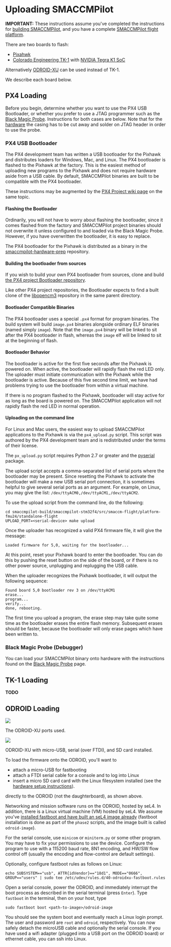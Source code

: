 # Uploading SMACCMPilot

**IMPORTANT:** These instructions assume you've completed the instructions for
[building SMACCMPilot][building], and you have a complete [SMACCMPilot flight
platform][hardware].

There are two boards to flash: 

- [Pixahwk][Pixhawk]
- [Colorado Engineering TK-1][TK-1] with [NVIDIA Tegra K1 SoC][tegra]  

Alternatively [ODROID-XU][ODROID-XU] can be used instead of TK-1.
  
We describe each board below.

[building]: build.html
[hardware]: ../hardware/index.html
[Pixhawk]: https://pixhawk.org/modules/pixhawk
[TK-1]: https://coloradoengineering.com/standard-products/tk1-som-8gb/
[tegra]: https://coloradoengineering.com/standard-products/tk1-som-8gb/
[ODROID-XU]: http://odroid.com/dokuwiki/doku.php?id=en:odroid-xu4

## PX4 Loading

Before you begin, determine whether you want to use the PX4 USB Bootloader, or
whether you prefer to use a JTAG programmer such as the [Black Magic Probe](https://github.com/blacksphere/blackmagic/wiki).
Instructions for both cases are below. Note that for the
[hardware](../hardware/index.md) the casing has to be cut away and solder on JTAG header in order to use the probe.

### PX4 USB Bootloader

The PX4 development team has written a USB bootloader for the Pixhawk and
distributes loaders for Windows, Mac, and Linux. The PX4 bootloader is flashed
to the Pixhawk at the factory. This is the easiest method of uploading new
programs to the Pixhawk and does not require hardware aside from a USB cable. By
default, SMACCMPilot binaries are built to be compatible with the PX4
bootloader.

These instructions may be augmented by the [PX4 Project wiki
page][px4wiki-upload] on the same topic.

[px4wiki-upload]: https://dev.px4.io/stm32_bootloader.html

#### Flashing the Bootloader

Ordinarily, you will not have to worry about flashing the bootloader, since it
comes flashed from the factory and SMACCMPilot project binaries should not
overwrite it unless configured to and loaded via the Black Magic Probe. However,
if you have overwritten the bootloader, it is easy to replace.

The PX4 bootloader for the Pixhawk is distributed as a binary in the [smaccmpilot-hardware-prep][blbin] repository.

[blbin]: https://github.com/GaloisInc/smaccmpilot-hardware-prep/tree/master/fmu_bootloader

#### Building the bootloader from sources

If you wish to build your own PX4 bootloader from sources, clone and build [the
PX4 project Bootloader repository](http://github.com/PX4/Bootloader).

Like other PX4 project repositories, the Bootloader expects to find a built
clone of the [libopencm3][] repository in the same parent directory.

[libopencm3]: http://github.com/PX4/libopencm3

#### Bootloader Compatible Binaries

The PX4 bootloader uses a special `.px4` format for program binaries. The
build system will build `image.px4` binaries alongside ordinary
ELF binaries (named simply `image`). Note that the `image.px4` binary will be
linked to sit after the PX4 bootloader in flash, whereas the `image` elf will be
linked to sit at the beginning of flash.

#### Bootloader Behavior

The bootloader is active for the first five seconds after the Pixhawk is powered
on.  When active, the bootloader will rapidly flash the red LED only. The
uploader must initiate communication with the Pixhawk while the bootloader is
active. Because of this five second time limit, we have had problems trying to use the bootloader from within a virtual
machine.

If there is no program flashed to the Pixhawk, bootloader will stay active for as
long as the board is powered on. The SMACCMPilot application will not rapidly
flash the red LED in normal operation.

#### Uploading on the command line

For Linux and Mac users, the easiest way to upload SMACCMPilot applications to
the Pixhawk is via the `px4_upload.py` script. This script was authored by the
PX4 development team and is redistributed under the terms of their license.

The `px_upload.py` script requires Python 2.7 or greater and the [pyserial][]
package.

The upload script accepts a comma-separated list of serial ports where the
bootloader may be present. Since resetting the Pixhawk to activate the bootloader
will make a new USB serial port connection, it is sometimes helpful to give
several serial ports as an argument. For example, on Linux, you may give the
list:
`/dev/ttyACM0,/dev/ttyACM1,/dev/ttyACM2`.

To use the upload script from the command line, do the following:

```
cd smaccmpilot-build/smaccmpilot-stm32f4/src/smaccm-flight/platform-fmu24/standalone-flight
UPLOAD_PORT=<serial-device> make upload
```

Once the uploader has recognized a valid PX4 firmware file, it will give the
message:

```
Loaded firmware for 5,0, waiting for the bootloader...
```

At this point, reset your Pixhawk board to enter the bootloader. You can do this
by pushing the reset button on the side of the board, or if there is no other
power source, unplugging and replugging the USB cable.

When the uploader recognizes the Pixhawk bootloader, it will output the following
sequence:

```
Found board 5,0 bootloader rev 3 on /dev/ttyACM1
erase...
program...
verify...
done, rebooting.
```

The first time you upload a program, the erase step may take quite some time as
the bootloader erases the entire flash memory. Subsequent erases should be
faster, because the bootloader will only erase pages which have been written to.

[uploadpy]: http://github.com/GaloisInc/smaccmpilot-stm32f4/blob/master/boot/px_uploader.py
[pyserial]: http://pyserial.sourceforge.net/

### Black Magic Probe (Debugger)

You can load your SMACCMPilot binary onto hardware with the instructions found
on the [Black Magic Probe][blackmagic] page.

[blackmagic]: ../hardware/blackmagic.html


## TK-1 Loading

**TODO**


## ODROID Loading

![](/images/odroid-xu-ports.png)

The ODROID-XU ports used.

![](/images/odroid-wiring.jpg)

ODROID-XU with micro-USB, serial (over FTDI), and SD card installed.

To load the firmware onto the ODROID, you'll want to

 * attach a micro-USB for fastbooting
 * attach a FTDI serial cable for a console and to log into Linux
 * insert a micro SD card card with the Linux filesystem installed (see the [hardware setup instructions][hardware]).

directly to the ODROID (not the daughterboard), as shown above.

Networking and mission software runs on the ODROID, hosted by seL4. In addition,
there is a Linux virtual machine (VM) hosted by seL4. We assume you've
[installed fastboot and have built an seL4 image already][building] (fastboot
installation is done as part of the `phase2` scripts, and the image built is
called `odroid-image`).

For the serial console, use `minicom` or `miniterm.py` or some other
program. You may have to fix your permissions to use the device. Configure the
program to use with a 115200 baud rate, 8N1 encoding, and HW/SW flow control off
(usually the encoding and flow-control are default settings).

Optionally, configure fastboot rules as follows on Linux:

```
echo SUBSYSTEM=="usb", ATTR{idVendor}=="18d1", MODE=="0666", GROUP=="users" | sudo tee /etc/udev/rules.d/40-odroidxu-fastboot.rules
```

Open a serial console, power the ODROID, and immediately interrupt the boot process as described in the serial terminal (press `Enter`). Type `fastboot` in the terminal, then on your host, type

```
sudo fastboot boot <path-to-image>/odroid-image
```

You should see the system boot and eventually reach a Linux login prompt. The
user and password are `root` and `odroid`, respectively. You can now safely
detach the microUSB cable and optionally the serial console. If you have used a
wifi adapter (plugged into a USB port on the ODROID board) or ethernet cable,
you can ssh into Linux.
